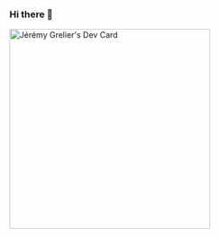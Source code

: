 ### Hi there 👋
<a href="https://app.daily.dev/omegame"><img src="https://api.daily.dev/devcards/v2/Scut0LUswu5g5gxOzqTAw.png?type=default&r=rnt" width="356" alt="Jérémy Grelier's Dev Card"/></a>
<!--
**JereGrelier/JereGrelier** is a ✨ _special_ ✨ repository because its `README.md` (this file) appears on your GitHub profile.

Here are some ideas to get you started:

- 🔭 I’m currently working on ...
- 🌱 I’m currently learning ...
- 👯 I’m looking to collaborate on ...
- 🤔 I’m looking for help with ...
- 💬 Ask me about ...
- 📫 How to reach me: ...
- 😄 Pronouns: ...
- ⚡ Fun fact: ...
-->

